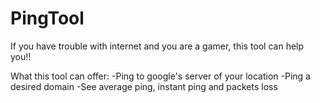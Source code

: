 # PingTool
If you have trouble with internet and you are a gamer, this tool can help you!!

What this tool can offer:
  -Ping to google's server of your location
  -Ping a desired domain
  -See average ping, instant ping and packets loss
